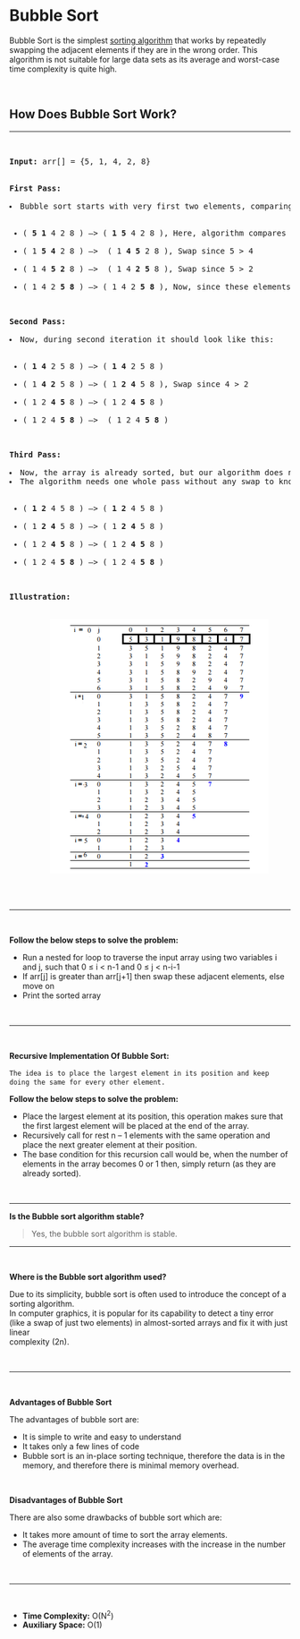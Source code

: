 # Bubble Sort

Bubble Sort is the simplest <u>sorting algorithm</u> that works by repeatedly swapping the adjacent elements if they are in the wrong order. This algorithm is not suitable for large data sets as its average and worst-case time complexity is quite high.

<br>

## How Does Bubble Sort Work?
---

<br>

<pre>
<b>Input:</b> arr[] = {5, 1, 4, 2, 8}


<b>First Pass:</b>

<li>Bubble sort starts with very first two elements, comparing them to check which one is greater.
<ul>
    <li>( <b>5 1</b> 4 2 8 ) –> ( <b>1 5</b> 4 2 8 ), Here, algorithm compares the first two elements, and swaps since 5 > 1. 
    <li>( 1 <b>5 4</b> 2 8 ) –>  ( 1 <b>4 5</b> 2 8 ), Swap since 5 > 4 
    <li>( 1 4 <b>5 2</b> 8 ) –>  ( 1 4 <b>2 5</b> 8 ), Swap since 5 > 2 
    <li>( 1 4 2 <b>5 8</b> ) –> ( 1 4 2 <b>5 8</b> ), Now, since these elements are already in order (8 > 5), algorithm does not swap them.
</ul>

<b>Second Pass: </b>

<li>Now, during second iteration it should look like this:
<ul>
    <li>( <b>1 4</b> 2 5 8 ) –> ( <b>1 4</b> 2 5 8 ) 
    <li>( 1 <b>4 2</b> 5 8 ) –> ( 1 <b>2 4</b> 5 8 ), Swap since 4 > 2 
    <li>( 1 2 <b>4 5</b> 8 ) –> ( 1 2 <b>4 5</b> 8 ) 
    <li>( 1 2 4 <b>5 8</b> ) –>  ( 1 2 4 <b>5 8</b> ) 
</ul>

<b>Third Pass:</b>

<li>Now, the array is already sorted, but our algorithm does not know if it is completed.
<li>The algorithm needs one whole pass without any swap to know it is sorted.
<ul>
    <li>( <b>1 2</b> 4 5 8 ) –> ( <b>1 2</b> 4 5 8 ) 
    <li>( 1 <b>2 4</b> 5 8 ) –> ( 1 <b>2 4</b> 5 8 ) 
    <li>( 1 2 <b>4 5</b> 8 ) –> ( 1 2 <b>4 5</b> 8 ) 
    <li>( 1 2 4 <b>5 8</b> ) –> ( 1 2 4 <b>5 8</b> )
</ul>

<b>Illustration:</b>

<center>
    <img src='images/bubble-sort-illustration.png' alt='Bubble Sort Illustration'>
</center>
</pre>

<br>

---

<br>

**Follow the below steps to solve the problem:**

* Run a nested for loop to traverse the input array using two variables i and j, such that 0 ≤ i < n-1 and 0 ≤ j < n-i-1
* If arr[j] is greater than arr[j+1] then swap these adjacent elements, else move on
* Print the sorted array

<br>

---

<br>

**Recursive Implementation Of Bubble Sort:**

```
The idea is to place the largest element in its position and keep doing the same for every other element.
```

**Follow the below steps to solve the problem:**

* Place the largest element at its position, this operation makes sure that the first largest element will be placed at the end of the array.
* Recursively call for rest n – 1 elements with the same operation and place the next greater element at their position.
* The base condition for this recursion call would be, when the number of elements in the array becomes 0 or 1 then, simply return (as they are already sorted).

<br>

---


**Is the Bubble sort algorithm stable?**


>Yes, the bubble sort algorithm is stable.

---

<br>

**Where is the Bubble sort algorithm used?**

Due to its simplicity, bubble sort is often used to introduce the concept of a sorting algorithm. <br>
In computer graphics, it is popular for its capability to detect a tiny error (like a swap of just two elements) in almost-sorted arrays and fix it with just linear <br>
complexity (2n). 

<br>

---

<br>

**Advantages of Bubble Sort**

The advantages of bubble sort are:

* It is simple to write and easy to understand
* It takes only a few lines of code
* Bubble sort is an in-place sorting technique, therefore the data is in the memory, and therefore there is minimal memory overhead.

<br>

**Disadvantages of Bubble Sort**

There are also some drawbacks of bubble sort which are:

* It takes more amount of time to sort the array elements.
* The average time complexity increases with the increase in the number of elements of the array.

<br>

---

<br>

* **Time Complexity:** O(N<sup>2</sup>)
* **Auxiliary Space:** O(1)